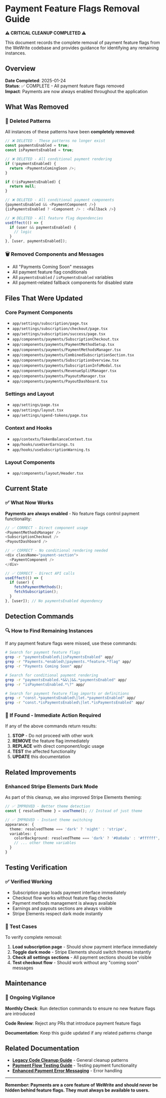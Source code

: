 # Payment Feature Flags Removal Guide

**⚠️ CRITICAL CLEANUP COMPLETED ⚠️**

This document records the complete removal of payment feature flags from the WeWrite codebase and provides guidance for identifying any remaining instances.

## Overview

**Date Completed**: 2025-01-24  
**Status**: ✅ COMPLETE - All payment feature flags removed  
**Impact**: Payments are now always enabled throughout the application

## What Was Removed

### 🚫 Deleted Patterns

All instances of these patterns have been **completely removed**:

```typescript
// ❌ DELETED - These patterns no longer exist
const paymentsEnabled = true;
const isPaymentsEnabled = true;

// ❌ DELETED - All conditional payment rendering
if (!paymentsEnabled) {
  return <PaymentsComingSoon />;
}

if (!isPaymentsEnabled) {
  return null;
}

// ❌ DELETED - All conditional payment components
{paymentsEnabled && <PaymentComponent />}
{isPaymentsEnabled ? <Component /> : <Fallback />}

// ❌ DELETED - All feature flag dependencies
useEffect(() => {
  if (user && paymentsEnabled) {
    // logic
  }
}, [user, paymentsEnabled]);
```

### 🗑️ Removed Components and Messages

- All "Payments Coming Soon" messages
- All payment feature flag conditionals
- All `paymentsEnabled` / `isPaymentsEnabled` variables
- All payment-related fallback components for disabled state

## Files That Were Updated

### Core Payment Components
- `app/settings/subscription/page.tsx`
- `app/settings/subscription/checkout/page.tsx`
- `app/settings/subscription/success/page.tsx`
- `app/components/payments/SubscriptionCheckout.tsx`
- `app/components/payments/PaymentMethodSetup.tsx`
- `app/components/payments/PaymentMethodsManager.tsx`
- `app/components/payments/CombinedSubscriptionSection.tsx`
- `app/components/payments/SubscriptionOverview.tsx`
- `app/components/payments/SubscriptionInfoModal.tsx`
- `app/components/payments/RevenueSplitManager.tsx`
- `app/components/payments/PayoutsManager.tsx`
- `app/components/payments/PayoutDashboard.tsx`

### Settings and Layout
- `app/settings/page.tsx`
- `app/settings/layout.tsx`
- `app/settings/spend-tokens/page.tsx`

### Context and Hooks
- `app/contexts/TokenBalanceContext.tsx`
- `app/hooks/useUserEarnings.ts`
- `app/hooks/useSubscriptionWarning.ts`

### Layout Components
- `app/components/layout/Header.tsx`

## Current State

### ✅ What Now Works

**Payments are always enabled** - No feature flags control payment functionality:

```typescript
// ✅ CORRECT - Direct component usage
<PaymentMethodsManager />
<SubscriptionCheckout />
<PayoutDashboard />

// ✅ CORRECT - No conditional rendering needed
<div className="payment-section">
  <PaymentComponent />
</div>

// ✅ CORRECT - Direct API calls
useEffect(() => {
  if (user) {
    fetchPaymentMethods();
    fetchSubscription();
  }
}, [user]); // No paymentsEnabled dependency
```

## Detection Commands

### 🔍 How to Find Remaining Instances

If any payment feature flags were missed, use these commands:

```bash
# Search for payment feature flags
grep -r "paymentsEnabled\|isPaymentsEnabled" app/
grep -r "Payments.*enabled\|payments.*feature.*flag" app/
grep -r "Payments Coming Soon" app/

# Search for conditional payment rendering
grep -r "paymentsEnabled.*&&\|&&.*paymentsEnabled" app/
grep -r "isPaymentsEnabled.*\?" app/

# Search for payment feature flag imports or definitions
grep -r "const.*paymentsEnabled\|let.*paymentsEnabled" app/
grep -r "const.*isPaymentsEnabled\|let.*isPaymentsEnabled" app/
```

### 🚨 If Found - Immediate Action Required

If any of the above commands return results:

1. **STOP** - Do not proceed with other work
2. **REMOVE** the feature flag immediately
3. **REPLACE** with direct component/logic usage
4. **TEST** the affected functionality
5. **UPDATE** this documentation

## Related Improvements

### Enhanced Stripe Elements Dark Mode

As part of this cleanup, we also improved Stripe Elements theming:

```typescript
// ✅ IMPROVED - Better theme detection
const { resolvedTheme } = useTheme(); // Instead of just theme

// ✅ IMPROVED - Instant theme switching
appearance: {
  theme: resolvedTheme === 'dark' ? 'night' : 'stripe',
  variables: {
    colorBackground: resolvedTheme === 'dark' ? '#0a0a0a' : '#ffffff',
    // ... other theme variables
  }
}
```

## Testing Verification

### ✅ Verified Working

- Subscription page loads payment interface immediately
- Checkout flow works without feature flag checks
- Payment methods management is always available
- Earnings and payouts sections are always visible
- Stripe Elements respect dark mode instantly

### 🧪 Test Cases

To verify complete removal:

1. **Load subscription page** - Should show payment interface immediately
2. **Toggle dark mode** - Stripe Elements should switch themes instantly
3. **Check all settings sections** - All payment sections should be visible
4. **Test checkout flow** - Should work without any "coming soon" messages

## Maintenance

### 🔄 Ongoing Vigilance

**Monthly Check**: Run detection commands to ensure no new feature flags are introduced

**Code Review**: Reject any PRs that introduce payment feature flags

**Documentation**: Keep this guide updated if any related patterns change

## Related Documentation

- **[Legacy Code Cleanup Guide](./LEGACY_CODE_CLEANUP_GUIDE.md)** - General cleanup patterns
- **[Payment Flow Testing Guide](./PAYMENT_FLOW_TESTING_GUIDE.md)** - Testing payment functionality
- **[Enhanced Payment Error Messaging](./ENHANCED_PAYMENT_ERROR_MESSAGING.md)** - Error handling

---

**Remember: Payments are a core feature of WeWrite and should never be hidden behind feature flags. They must always be available to users.**

